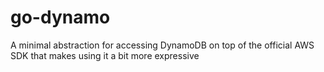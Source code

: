 # go-dynamo
A minimal abstraction for accessing DynamoDB on top of the official AWS SDK that makes using it a bit more expressive
